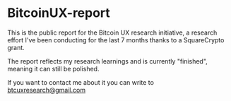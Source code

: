 # BitcoinUX-report

This is the public report for the Bitcoin UX research initiative, a research effort I've been conducting for the last 7 months thanks to a SquareCrypto grant.

The report reflects my research learnings and is currently "finished", meaning it can still be polished.

If you want to contact me about it you can write to btcuxresearch@gmail.com
